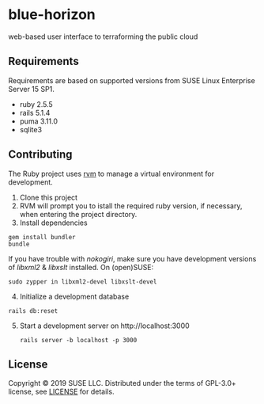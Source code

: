 # blue-horizon
web-based user interface to terraforming the public cloud

## Requirements

Requirements are based on supported versions from SUSE Linux Enterprise Server 15 SP1.

* ruby 2.5.5
* rails 5.1.4
* puma 3.11.0
* sqlite3

## Contributing

The Ruby project uses [rvm](http://rvm.io/rvm/basics) to manage a virtual environment for development.

1. Clone this project
2. RVM will prompt you to istall the required ruby version, if necessary, when entering the project directory.
3. Install dependencies
  ```
  gem install bundler
  bundle
  ```
  If you have trouble with _nokogiri_, make sure you have development versions of _libxml2_ & _libxslt_ installed. On (open)SUSE:
  ```
  sudo zypper in libxml2-devel libxslt-devel
  ```
4. Initialize a development database
  ```
  rails db:reset
  ```
5. Start a development server on http://localhost:3000
   ```
   rails server -b localhost -p 3000
   ````
## License

Copyright © 2019 SUSE LLC.
Distributed under the terms of GPL-3.0+ license, see [LICENSE](LICENSE) for details.
